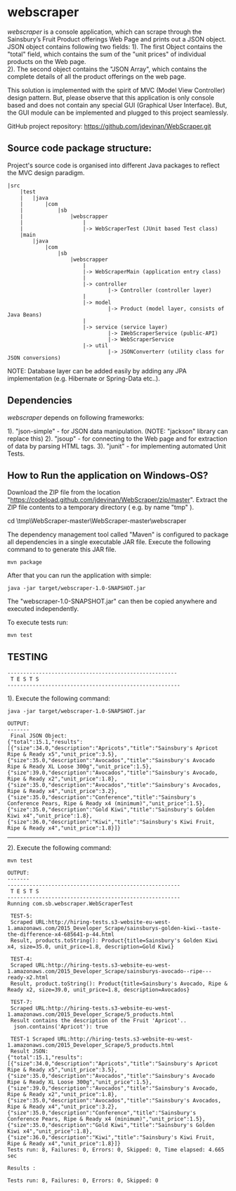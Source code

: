 webscraper
===========

*webscraper* is a console application, which can scrape through the Sainsbury’s Fruit Product offerings Web Page and prints out a JSON object.
JSON object contains following two fields:
	1). The first Object contains the "total" field, which contains the sum of the "unit prices" of individual products on the Web page.  
	2). The second object contains the "JSON Array", which contains the complete details of all the product offerings on the web page.

This solution is implemented with the spirit of MVC (Model View Controller) design pattern. But, please observe that this application is only console based and does not contain any special GUI (Graphical User Interface). But, the GUI module can be 
implemented and plugged to this project seamlessly.

GitHub project repository: https://github.com/jdevinan/WebScraper.git

Source code package structure:
------------------------------
Project's source code is organised into different Java packages to reflect the 
MVC design paradigm.

	|src
		|test
		|	|java
		|		|com
		|			|sb
		|				|webscrapper
		|					|
		|					|-> WebScraperTest (JUnit based Test class)
		|main
			|java
				|com
					|sb
						|webscrapper
							|
							|-> WebScraperMain (application entry class)
							|
							|-> controller 
									|-> Controller (controller layer) 
							|
							|-> model 
									|-> Product (model layer, consists of Java Beans) 
							|
							|-> service (service layer)
									|-> IWebScraperService (public-API)
									|-> WebScraperService  
							|-> util
									|-> JSONConverterr (utility class for JSON conversions)
							
	
NOTE: Database layer can be added easily by adding any JPA implementation (e.g. Hibernate or Spring-Data etc..).


Dependencies
------------
*webscraper* depends on following frameworks:

1). "json-simple" - for JSON data manipulation. (NOTE: "jackson" library can replace this)
2). "jsoup" - for connecting to the Web page and for extraction of data by parsing HTML tags.
3). "junit" - for implementing automated Unit Tests.


How to Run the application on Windows-OS?
---------------------------

Download the ZIP file from the location "https://codeload.github.com/jdevinan/WebScraper/zip/master".
Extract the ZIP file contents to a temporary directory ( e.g. by name "tmp" ).

cd \tmp\WebScraper-master\WebScraper-master\webscraper

The dependency management tool called "Maven" is configured to package all dependencies in a single executable JAR file. Execute the following command to to generate this JAR file.

    mvn package

After that you can run the application with simple:

    java -jar target/webscraper-1.0-SNAPSHOT.jar

The "webscraper-1.0-SNAPSHOT.jar" can then be copied anywhere and executed independently. 

To execute tests run:

`mvn test`


TESTING
-------

    ------------------------------------------------------
     T E S T S
    -------------------------------------------------------

1). Execute the following command: 

	java -jar target/webscraper-1.0-SNAPSHOT.jar
	
	OUTPUT:
	-------
	 Final JSON Object:
	{"total":15.1,"results":[{"size":34.0,"description":"Apricots","title":"Sainsbury's Apricot Ripe & Ready x5","unit_price":3.5},{"size":35.0,"description":"Avocados","title":"Sainsbury's Avocado Ripe & Ready XL Loose 300g","unit_price":1.5},{"size":39.0,"description":"Avocados","title":"Sainsbury's Avocado, Ripe & Ready x2","unit_price":1.8},{"size":35.0,"description":"Avocados","title":"Sainsbury's Avocados, Ripe & Ready x4","unit_price":3.2},{"size":35.0,"description":"Conference","title":"Sainsbury's Conference Pears, Ripe & Ready x4 (minimum)","unit_price":1.5},{"size":35.0,"description":"Gold Kiwi","title":"Sainsbury's Golden Kiwi x4","unit_price":1.8},{"size":36.0,"description":"Kiwi","title":"Sainsbury's Kiwi Fruit, Ripe & Ready x4","unit_price":1.8}]}

-------------------------------------------------------

2). Execute the following command:

	mvn test

	OUTPUT:
	-------
	-------------------------------------------------------
	 T E S T S
	-------------------------------------------------------
	Running com.sb.webscraper.WebScraperTest
	
	 TEST-5:
	 Scraped URL:http://hiring-tests.s3-website-eu-west-1.amazonaws.com/2015_Developer_Scrape/sainsburys-golden-kiwi--taste-the-difference-x4-685641-p-44.html
	 Result, products.toString(): Product{title=Sainsbury's Golden Kiwi x4, size=35.0, unit_price=1.8, description=Gold Kiwi}
	
	 TEST-4:
	 Scraped URL:http://hiring-tests.s3-website-eu-west-1.amazonaws.com/2015_Developer_Scrape/sainsburys-avocado--ripe---ready-x2.html
	 Result, product.toString(): Product{title=Sainsbury's Avocado, Ripe & Ready x2, size=39.0, unit_price=1.8, description=Avocados}
	
	 TEST-7:
	 Scraped URL:http://hiring-tests.s3-website-eu-west-1.amazonaws.com/2015_Developer_Scrape/5_products.html
	 Result contains the description of the Fruit 'Apricot'..
	  json.contains('Apricot'): true
	
	 TEST-1 Scraped URL:http://hiring-tests.s3-website-eu-west-1.amazonaws.com/2015_Developer_Scrape/5_products.html
	 Result JSON:
	{"total":15.1,"results":[{"size":34.0,"description":"Apricots","title":"Sainsbury's Apricot Ripe & Ready x5","unit_price":3.5},{"size":35.0,"description":"Avocados","title":"Sainsbury's Avocado Ripe & Ready XL Loose 300g","unit_price":1.5},{"size":39.0,"description":"Avocados","title":"Sainsbury's Avocado, Ripe & Ready x2","unit_price":1.8},{"size":35.0,"description":"Avocados","title":"Sainsbury's Avocados, Ripe & Ready x4","unit_price":3.2},{"size":35.0,"description":"Conference","title":"Sainsbury's Conference Pears, Ripe & Ready x4 (minimum)","unit_price":1.5},{"size":35.0,"description":"Gold Kiwi","title":"Sainsbury's Golden Kiwi x4","unit_price":1.8},{"size":36.0,"description":"Kiwi","title":"Sainsbury's Kiwi Fruit, Ripe & Ready x4","unit_price":1.8}]}
	Tests run: 8, Failures: 0, Errors: 0, Skipped: 0, Time elapsed: 4.665 sec
	
	Results :
	
	Tests run: 8, Failures: 0, Errors: 0, Skipped: 0
	
